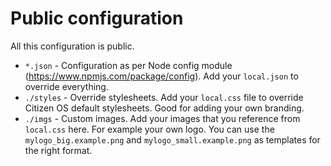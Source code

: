 # Public configuration

All this configuration is public.

* `*.json` - Configuration as per Node config module (https://www.npmjs.com/package/config). Add your `local.json` to override everything.
* `./styles` - Override stylesheets. Add your `local.css` file to override Citizen OS default stylesheets. Good for adding your own branding.
* `./imgs` - Custom images. Add your images that you reference from `local.css` here. For example your own logo. You can use the `mylogo_big.example.png` and `mylogo_small.example.png` as templates for the right format.

